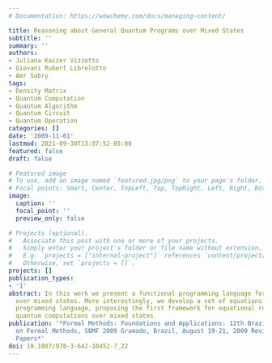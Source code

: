 ```yaml
---
# Documentation: https://wowchemy.com/docs/managing-content/

title: Reasoning about General Quantum Programs over Mixed States
subtitle: ''
summary: ''
authors:
- Juliana Kaizer Vizzotto
- Giovani Rubert Librelotto
- Amr Sabry
tags:
- Density Matrix
- Quantum Computation
- Quantum Algorithm
- Quantum Circuit
- Quantum Operation
categories: []
date: '2009-11-01'
lastmod: 2021-09-30T13:07:52-05:00
featured: false
draft: false

# Featured image
# To use, add an image named `featured.jpg/png` to your page's folder.
# Focal points: Smart, Center, TopLeft, Top, TopRight, Left, Right, BottomLeft, Bottom, BottomRight.
image:
  caption: ''
  focal_point: ''
  preview_only: false

# Projects (optional).
#   Associate this post with one or more of your projects.
#   Simply enter your project's folder or file name without extension.
#   E.g. `projects = ["internal-project"]` references `content/project/deep-learning/index.md`.
#   Otherwise, set `projects = []`.
projects: []
publication_types:
- '1'
abstract: In this work we present a functional programming language for quantum computation
  over mixed states. More interestingly, we develop a set of equations for the resulting
  programming language, proposing the first framework for equational reasoning about
  quantum computations over mixed states.
publication: '*Formal Methods: Foundations and Applications: 12th Brazilian Symposium
  on Formal Methods, SBMF 2009 Gramado, Brazil, August 19-21, 2009 Revised Selected
  Papers*'
doi: 10.1007/978-3-642-10452-7_22
---
```

